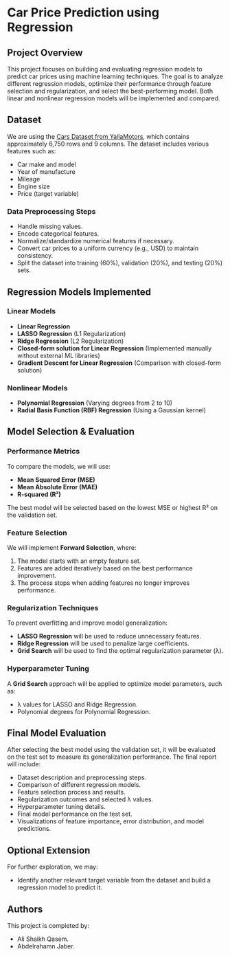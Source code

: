 # Car Price Prediction using Regression

## Project Overview
This project focuses on building and evaluating regression models to predict car prices using machine learning techniques. The goal is to analyze different regression models, optimize their performance through feature selection and regularization, and select the best-performing model. Both linear and nonlinear regression models will be implemented and compared.

## Dataset
We are using the [Cars Dataset from YallaMotors](https://www.kaggle.com/datasets/ahmedwaelnasef/cars-dataset/data), which contains approximately 6,750 rows and 9 columns. The dataset includes various features such as:
- Car make and model
- Year of manufacture
- Mileage
- Engine size
- Price (target variable)

### Data Preprocessing Steps
- Handle missing values.
- Encode categorical features.
- Normalize/standardize numerical features if necessary.
- Convert car prices to a uniform currency (e.g., USD) to maintain consistency.
- Split the dataset into training (60%), validation (20%), and testing (20%) sets.

## Regression Models Implemented
### Linear Models
- **Linear Regression**
- **LASSO Regression** (L1 Regularization)
- **Ridge Regression** (L2 Regularization)
- **Closed-form solution for Linear Regression** (Implemented manually without external ML libraries)
- **Gradient Descent for Linear Regression** (Comparison with closed-form solution)

### Nonlinear Models
- **Polynomial Regression** (Varying degrees from 2 to 10)
- **Radial Basis Function (RBF) Regression** (Using a Gaussian kernel)

## Model Selection & Evaluation
### Performance Metrics
To compare the models, we will use:
- **Mean Squared Error (MSE)**
- **Mean Absolute Error (MAE)**
- **R-squared (R²)**

The best model will be selected based on the lowest MSE or highest R² on the validation set.

### Feature Selection
We will implement **Forward Selection**, where:
1. The model starts with an empty feature set.
2. Features are added iteratively based on the best performance improvement.
3. The process stops when adding features no longer improves performance.

### Regularization Techniques
To prevent overfitting and improve model generalization:
- **LASSO Regression** will be used to reduce unnecessary features.
- **Ridge Regression** will be used to penalize large coefficients.
- **Grid Search** will be used to find the optimal regularization parameter (λ).

### Hyperparameter Tuning
A **Grid Search** approach will be applied to optimize model parameters, such as:
- λ values for LASSO and Ridge Regression.
- Polynomial degrees for Polynomial Regression.

## Final Model Evaluation
After selecting the best model using the validation set, it will be evaluated on the test set to measure its generalization performance. The final report will include:
- Dataset description and preprocessing steps.
- Comparison of different regression models.
- Feature selection process and results.
- Regularization outcomes and selected λ values.
- Hyperparameter tuning details.
- Final model performance on the test set.
- Visualizations of feature importance, error distribution, and model predictions.

## Optional Extension
For further exploration, we may:
- Identify another relevant target variable from the dataset and build a regression model to predict it.

## Authors
This project is completed by:
- Ali Shaikh Qasem.
- Abdelrahamn Jaber.

